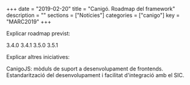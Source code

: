 +++
date        = "2019-02-20"
title       = "Canigó. Roadmap del framework"
description = ""
sections    = ["Notícies"]
categories  = ["canigo"]
key         = "MARC2019"
+++

Explicar roadmap previst:

3.4.0
3.4.1
3.5.0
3.5.1

Explicar altres iniciatives:

CanigoJS: mòduls de suport a desenvolupament de frontends. Estandarització del desenvolupament i facilitat d'integració amb el SIC.
